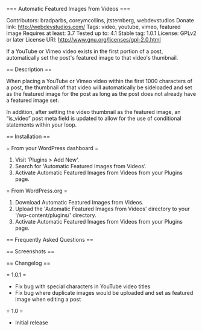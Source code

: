 === Automatic Featured Images from Videos ===

Contributors: bradparbs, coreymcollins, jtsternberg, webdevstudios
Donate link: http://webdevstudios.com/
Tags: video, youtube, vimeo, featured image
Requires at least: 3.7
Tested up to: 4.1
Stable tag: 1.0.1
License: GPLv2 or later
License URI: http://www.gnu.org/licenses/gpl-2.0.html

If a YouTube or Vimeo video exists in the first portion of a post, automatically set the post's featured image to that video's thumbnail.

== Description ==

When placing a YouTube or Vimeo video within the first 1000 characters of a post, the thumbnail of that video will automatically be sideloaded and set as the featured image for the post as long as the post does not already have a featured image set.

In addition, after setting the video thumbnail as the featured image, an “is_video” post meta field is updated to allow for the use of conditional statements within your loop.

== Installation ==

= From your WordPress dashboard =

1. Visit 'Plugins > Add New’.
2. Search for 'Automatic Featured Images from Videos’.
3. Activate Automatic Featured Images from Videos from your Plugins page.

= From WordPress.org =

1. Download Automatic Featured Images from Videos.
2. Upload the 'Automatic Featured Images from Videos' directory to your '/wp-content/plugins/' directory.
3. Activate Automatic Featured Images from Videos from your Plugins page.

== Frequently Asked Questions ==

== Screenshots ==

== Changelog ==

= 1.0.1 =
* Fix bug with special characters in YouTube video titles
* Fix bug where duplicate images would be uploaded and set as featured image when editing a post

= 1.0 =
* Initial release

